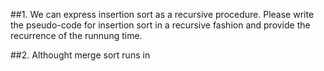 ##1. We can express insertion sort as a recursive procedure. Please write the pseudo-code for insertion sort in a recursive fashion and provide the recurrence of the runnung time.

##2. Althought merge sort runs in 
